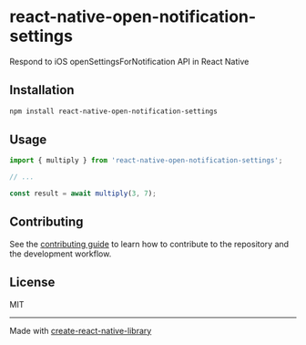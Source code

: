 # react-native-open-notification-settings

Respond to iOS openSettingsForNotification API in React Native

## Installation

```sh
npm install react-native-open-notification-settings
```

## Usage

```js
import { multiply } from 'react-native-open-notification-settings';

// ...

const result = await multiply(3, 7);
```

## Contributing

See the [contributing guide](CONTRIBUTING.md) to learn how to contribute to the repository and the development workflow.

## License

MIT

---

Made with [create-react-native-library](https://github.com/callstack/react-native-builder-bob)
